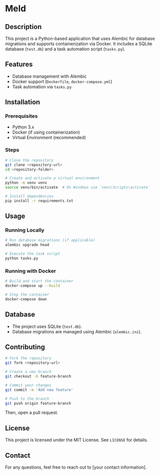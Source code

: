 # Meld

## Description
This project is a Python-based application that uses Alembic for database migrations and supports containerization via Docker. It includes a SQLite database (`test.db`) and a task automation script (`tasks.py`).

## Features
- Database management with Alembic
- Docker support (`Dockerfile`, `docker-compose.yml`)
- Task automation via `tasks.py`

## Installation
### Prerequisites
- Python 3.x
- Docker (if using containerization)
- Virtual Environment (recommended)

### Steps
```sh
# Clone the repository
git clone <repository-url>
cd <repository-folder>

# Create and activate a virtual environment
python -m venv venv
source venv/bin/activate  # On Windows use `venv\Scripts\activate`

# Install dependencies
pip install -r requirements.txt
```

## Usage
### Running Locally
```sh
# Run database migrations (if applicable)
alembic upgrade head

# Execute the task script
python tasks.py
```

### Running with Docker
```sh
# Build and start the container
docker-compose up --build

# Stop the container
docker-compose down
```

## Database
- The project uses SQLite (`test.db`).
- Database migrations are managed using Alembic (`alembic.ini`).

## Contributing
```sh
# Fork the repository
git fork <repository-url>

# Create a new branch
git checkout -b feature-branch

# Commit your changes
git commit -m 'Add new feature'

# Push to the branch
git push origin feature-branch
```

Then, open a pull request.

## License
This project is licensed under the MIT License. See `LICENSE` for details.

## Contact
For any questions, feel free to reach out to [your contact information].


